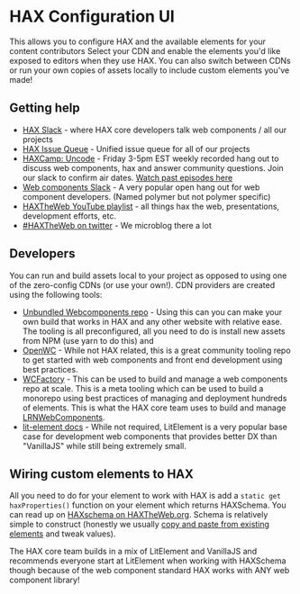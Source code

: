 # HAX Configuration UI

This allows you to configure HAX and the available elements for your content contributors Select your CDN and enable the elements you'd like exposed to editors when they use HAX. You can also switch between CDNs or run your own copies of assets locally to include custom elements you've made!

## Getting help
- [HAX Slack](https://join.slack.com/t/elmsln/shared_invite/enQtMjg2MzUxMTYyNjcyLWNhYzU1ODk0MjQ5MWZlNjVjNWJkMmZlODJiMGNmNDBjODk2NDc2MDUzNTZkODE4NTRiMjUzYzkzOTBkNjI4NGE) - where HAX core developers talk web components / all our projects
- [HAX Issue Queue](https://github.com/elmsln/issues/issues) - Unified issue queue for all of our projects
- [HAXCamp: Uncode](http://bit.ly/haxuncode) - Friday 3-5pm EST weekly recorded hang out to discuss web components, hax and answer community questions. Join our slack to confirm air dates. [Watch past episodes here](https://www.youtube.com/channel/UCgcFR9ojBu9P7VNQjt0nqbA/videos)
- [Web components Slack](https://www.polymer-project.org/slack-invite) - A very popular open hang out for web component developers. (Named polymer but not polymer specific)
- [HAXTheWeb YouTube playlist](https://www.youtube.com/watch?v=f_tEA9O9pco&list=PLJQupiji7J5eTqv8JFiW8SZpSeKouZACH) - all things hax the web, presentations, development efforts, etc.
- [#HAXTheWeb on twitter](https://twitter.com/search?q=%23HAXTheWeb&src=typed_query&f=live) - We microblog there a lot
## Developers
You can run and build assets local to your project as opposed to using one of the zero-config CDNs (or use your own!). CDN providers are created using the following tools:
- [Unbundled Webcomponents repo](https://github.com/elmsln/unbundled-webcomponents) - Using this can you can make your own build that works in HAX and any other website with relative ease. The tooling is all preconfigured, all you need to do is install new assets from NPM (use yarn to do this) and 
- [OpenWC](https://open-wc.org/) - While not HAX related, this is a great community tooling repo to get started with web components and front end development using best practices.
- [WCFactory](https://github.com/elmsln/wcfactory) - This can be used to build and manage a web components repo at scale. This is a meta tooling which can be used to build a monorepo using best practices of managing and deployment hundreds of elements. This is what the HAX core team uses to build and manage [LRNWebComponents](https://github.com/elmsln/lrnwebcomponents).
- [lit-element docs](https://lit-element.polymer-project.org/) - While not required, LitElement is a very popular base case for development web components that provides better DX than "VanillaJS" while still being extremely small.

## Wiring custom elements to HAX
All you need to do for your element to work with HAX is add a `static get haxProperties()` function on your element which returns HAXSchema. You can read up on [HAXschema on HAXTheWeb.org](https://haxtheweb.org/hax-schema). Schema is relatively simple to construct (honestly we usually [copy and paste from existing elements](https://github.com/elmsln/lrnwebcomponents/blob/master/elements/video-player/src/video-player-hax.json) and tweak values).

The HAX core team builds in a mix of LitElement and VanillaJS and recommends everyone start at LitElement when working with HAXSchema though because of the web component standard HAX works with ANY web component library!
